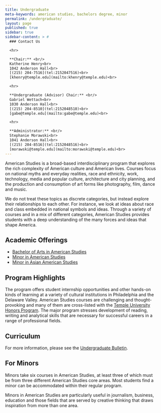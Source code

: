 ```yaml
---
title: Undergraduate
meta-keywords: american studies, bachelors degree, minor
permalink: /undergraduate/
layout: page
published: true
sidebar: true
sidebar-content: > #
  ### Contact Us

  <hr>

  **Chair:** <br/>
  Katherine Henry<br>
  1042 Anderson Hall<br>
  [(215) 204-7516](tel:2152047516)<br>
  [khenry@temple.edu](mailto:khenry@temple.edu)<br>

  <hr>

  **Undergraduate (Advisor) Chair:** <br/>
  Gabriel Wettach<br>
  1030 Anderson Hall<br>
  [(215) 204-8510](tel:2152048510)<br>
  [gabe@temple.edu](mailto:gabe@temple.edu)<br>

  <hr>

  **Administrator:** <br/>
  Stephanie Morawski<br>
  1041 Anderson Hall<br>
  [(215) 204-8516](tel:2152048516)<br>
  [morawski@temple.edu](mailto:morawski@temple.edu)<br>
---
```


American Studies is a broad-based interdisciplinary program that explores the rich complexity of American culture and American lives. Courses focus on national myths and everyday realities, race and ethnicity, work, technology, media and popular culture, architecture and city planning, and the production and consumption of art forms like photography, film, dance and music.

We do not treat these topics as discrete categories, but instead explore their relationships to each other. For instance, we look at ideas about race and class embedded in national symbols and ideas. Through a variety of courses and in a mix of different categories, American Studies provides students with a deep understanding of the many forces and ideas that shape America. 

## Academic Offerings

- [Bachelor of Arts in American Studies](http://bulletin.temple.edu/undergraduate/liberal-arts/american-studies/ba-american-studies/)
- [Minor in American Studies](http://bulletin.temple.edu/undergraduate/liberal-arts/american-studies/minor-american-studies/)
- [Minor in Asian American Studies](http://bulletin.temple.edu/undergraduate/liberal-arts/american-studies/asian-american-studies-minor/)

## Program Highlights

The program offers student internship opportunities and other hands-on kinds of learning at a variety of cultural institutions in Philadelphia and the Delaware Valley. American Studies courses are challenging and thought-provoking and many of them are cross-listed with the [Temple University Honors Program](http://honors.temple.edu/). The major program stresses development of reading, writing and analytical skills that are necessary for successful careers in a range of professional fields.

## Curriculum

For more information, please see the [Undergraduate Bulletin](http://bulletin.temple.edu/undergraduate/liberal-arts/american-studies/).


## For Minors

Minors take six courses in American Studies, at least three of which must be from three different American Studies core areas. Most students find a minor can be accommodated within their regular program.

Minors in American Studies are particularly useful in journalism, business, education and those fields that are served by creative thinking that draws inspiration from more than one area.
